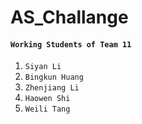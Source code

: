 # AS_Challange

 #### `Working Students of Team 11`
1.  `Siyan Li`
2.  `Bingkun Huang`
3.  `Zhenjiang Li`
4.  `Haowen Shi`
5.  `Weili Tang`


